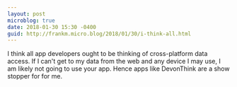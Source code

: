 ```yaml
---
layout: post
microblog: true
date: 2018-01-30 15:30 -0400
guid: http://frankm.micro.blog/2018/01/30/i-think-all.html
---
```

I think all app developers ought to be thinking of cross-platform data access. If I can't get to my data from the web and any device I may use, I am likely not going to use your app. Hence apps like DevonThink are a show stopper for for me. 

